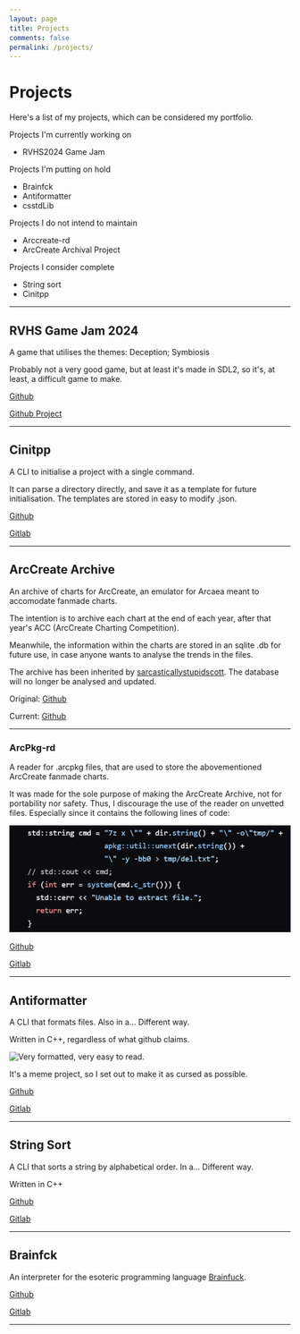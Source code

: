 ```yaml
---
layout: page
title: Projects
comments: false
permalink: /projects/
---
```


# Projects

Here\'s a list of my projects, which can be considered my portfolio.

Projects I\'m currently working on

- RVHS2024 Game Jam

Projects I\'m putting on hold

- Brainfck
- Antiformatter
- csstdLib

Projects I do not intend to maintain

- Arccreate-rd
- ArcCreate Archival Project

Projects I consider complete

- String sort
- Cinitpp

___

## RVHS Game Jam 2024

A game that utilises the themes: Deception; Symbiosis

Probably not a very good game, but at least it's made in SDL2, so it's, at least, a difficult game to make.

[<ins>Github</ins>](https://github.com/Renjian-buchai/game00)

[<ins>Github Project</ins>](https://github.com/users/Renjian-buchai/projects/6)

___

## Cinitpp

A CLI to initialise a project with a single command.

It can parse a directory directly, and save it as a template for future initialisation. The templates are stored in easy to modify .json.

[<ins>Github</ins>](https://github.com/Renjian-buchai/cinitpp)

[<ins>Gitlab</ins>](https://gitlab.com/renjian-buchai/cinitpp)

___

## ArcCreate Archive

An archive of charts for ArcCreate, an emulator for Arcaea meant to accomodate fanmade charts.

The intention is to archive each chart at the end of each year, after that year\'s ACC (ArcCreate Charting Competition).

Meanwhile, the information within the charts are stored in an sqlite .db for future use, in case anyone wants to analyse the trends in the files.

The archive has been inherited by [sarcasticallystupidscott](https://github.com/ilovecheespo). The database will no longer be analysed and updated.

Original: [<ins>Github</ins>](https://github.com/Renjian-buchai/ArcCreate-Archive)

Current: [<ins>Github</ins>](https://github.com/Ilovecheesepo/arccreate-archive)

___

### ArcPkg-rd

A reader for .arcpkg files, that are used to store the abovementioned ArcCreate fanmade charts.

It was made for the sole purpose of making the ArcCreate Archive, not for portability nor safety. Thus, I discourage the use of the reader on unvetted files.
Especially since it contains the following lines of code:

![Horrible code. Why did I come just to suffer?](../resources/shitcode.png)

[<ins>Github</ins>](https://github.com/ArcCreate-Archival-Team/ArcCreate-rd/)

[<ins>Gitlab</ins>](https://gitlab.com/arccreate-archival-team/arccreate-rd)

___

## Antiformatter

A CLI that formats files. Also in a... Different way.

Written in C++, regardless of what github claims.

![Very formatted, very easy to read.](https://64.media.tumblr.com/b87a19ce087f62f012d5d790e8b2da3b/tumblr_inline_s7um93VI8Y1y9a0q4_500.png)

It\'s a meme project, so I set out to make it as cursed as possible.

[<ins>Github</ins>](https://github.com/Renjian-buchai/anti-formatter)

[<ins>Gitlab</ins>](https://gitlab.com/renjian-buchai/anti-formatter)

___

## String Sort

A CLI that sorts a string by alphabetical order. In a... Different way.

Written in C++

[<ins>Github</ins>](https://github.com/Renjian-buchai/string-sort)

[<ins>Gitlab</ins>](https://gitlab.com/renjian-buchai/string-sort)

___

## Brainfck

An interpreter for the esoteric programming language [Brainfuck](https://en.wikipedia.org/wiki/Brainfuck).

[<ins>Github</ins>](https://github.com/Renjian-buchai/bfuck01)

[<ins>Gitlab</ins>](https://gitlab.com/renjian-buchai/bfuck01)

___
